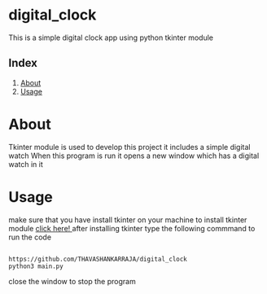 # digital_clock
This is a simple digital clock app using python tkinter module
## Index
1. [About](#about)
2. [Usage](#usage)
 <a name="about"></a>
# About 
Tkinter module is used to develop this project it includes a simple digital watch 
When this program is run it opens a new window which has a digital watch in it


<a name="usage"></a>
# Usage
make sure that you have install tkinter on your machine
to install tkinter module <a href="https://www.tutorialspoint.com/how-to-install-tkinter-for-python-on-linux">click here! </a>
after installing tkinter
type the following commmand to run the code
``` 

https://github.com/THAVASHANKARRAJA/digital_clock
python3 main.py
```
close the window to stop the program


    
    

